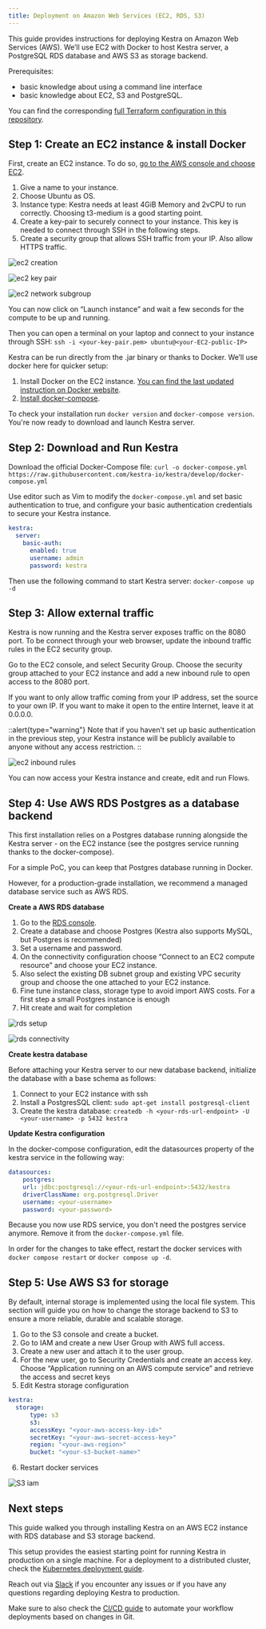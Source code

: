 ```yaml
---
title: Deployment on Amazon Web Services (EC2, RDS, S3)
---
```


This guide provides instructions for deploying Kestra on Amazon Web Services (AWS). We’ll use EC2 with Docker to host Kestra server, a PostgreSQL RDS database and AWS S3 as storage backend.

Prerequisites:
* basic knowledge about using a command line interface
* basic knowledge about EC2, S3 and PostgreSQL.

You can find the corresponding [full Terraform configuration in this repository](https://github.com/kestra-io/deployment-aws-ec2).

## Step 1: Create an EC2 instance & install Docker

First, create an EC2 instance. To do so, [go to the AWS console and choose EC2](https://eu-north-1.console.aws.amazon.com/ec2/home).
1. Give a name to your instance.
2. Choose Ubuntu as OS. 
3. Instance type: Kestra needs at least 4GiB Memory and 2vCPU to run correctly. Choosing t3-medium is a good starting point.
4. Create a key-pair to securely connect to your instance. This key is needed to connect through SSH in the following steps.
5. Create a security group that allows SSH traffic from your IP. Also allow HTTPS traffic.

![ec2 creation](/docs/administrator-guide/deployment/aws-ec2/ec2_setup1.png)

![ec2 key pair](/docs/administrator-guide/deployment/aws-ec2/ec2_setup2.png)

![ec2 network subgroup](/docs/administrator-guide/deployment/aws-ec2/ec2_setup3.png)

You can now click on “Launch instance” and wait a few seconds for the compute to be up and running.

Then you can open a terminal on your laptop and connect to your instance through SSH: `ssh -i <your-key-pair.pem> ubuntu@<your-EC2-public-IP>`

Kestra can be run directly from the .jar binary or thanks to Docker. We’ll use docker here for quicker setup:
1. Install Docker on the EC2 instance. [You can find the last updated instruction on Docker website](https://docs.docker.com/engine/install/ubuntu/).
2. [Install docker-compose](https://docs.docker.com/compose/install/).

To check your installation run `docker version` and `docker-compose version`. You're now ready to download and launch Kestra server.


## Step 2: Download and Run Kestra

Download the official Docker-Compose file: `curl -o docker-compose.yml https://raw.githubusercontent.com/kestra-io/kestra/develop/docker-compose.yml`

Use editor such as Vim to modify the `docker-compose.yml` and set basic authentication to true, and configure your basic authentication credentials to secure your Kestra instance. 

```yaml
kestra:
  server:
    basic-auth:
      enabled: true
      username: admin
      password: kestra
```

Then use the following command to start Kestra server: `docker-compose up -d`

## Step 3: Allow external traffic

Kestra is now running and the Kestra server exposes traffic on the 8080 port. To be connect through your web browser, update the inbound traffic rules in the EC2 security group.

Go to the EC2 console, and select Security Group. Choose the security group attached to your EC2 instance and add a new inbound rule to open access to the 8080 port. 

If you want to only allow traffic coming from your IP address, set the source to your own IP. If you want to make it open to the entire Internet, leave it at 0.0.0.0. 

::alert{type="warning"}
Note that if you haven't set up basic authentication in the previous step, your Kestra instance will be publicly available to anyone without any access restriction.
::



![ec2 inbound rules](/docs/administrator-guide/deployment/aws-ec2/ec2_security_group_port_inbound_rules.png)

You can now access your Kestra instance and create, edit and run Flows.


## Step 4: Use AWS RDS Postgres as a database backend

This first installation relies on a Postgres database running alongside the Kestra server - on the EC2 instance (see the postgres service running thanks to the docker-compose).

For a simple PoC, you can keep that Postgres database running in Docker.

However, for a production-grade installation, we recommend a managed database service such as AWS RDS.

**Create a AWS RDS database**

1. Go to the [RDS console](https://eu-north-1.console.aws.amazon.com/rds/home).
2. Create a database and choose Postgres (Kestra also supports MySQL, but Postgres is recommended)
3. Set a username and password.
4. On the connectivity configuration choose “Connect to an EC2 compute resource” and choose your EC2 instance.
5. Also select the existing DB subnet group and existing VPC security group and choose the one attached to your EC2 instance. 
5. Fine tune instance class, storage  type to avoid import AWS costs. For a first step a small Postgres instance is enough
6. Hit create and wait for completion

![rds setup](/docs/administrator-guide/deployment/aws-ec2/rds_setup1.png)

![rds connectivity](/docs/administrator-guide/deployment/aws-ec2/rds_setup2.png)

**Create kestra database**

Before attaching your Kestra server to our new database backend, initialize the database with a base schema as follows:
1. Connect to your EC2 instance with ssh
2. Install a PostgresSQL client: `sudo apt-get install postgresql-client`
3. Create the kestra database: `createdb -h <your-rds-url-endpoint> -U <your-username> -p 5432 kestra`

**Update Kestra configuration**

In the docker-compose configuration, edit the datasources property of the kestra service in the following way:

```yaml
datasources:
    postgres:
    url: jdbc:postgresql://<your-rds-url-endpoint>:5432/kestra
    driverClassName: org.postgresql.Driver
    username: <your-username>
    password: <your-password>
```

Because you now use RDS service, you don't need the postgres service anymore. Remove it from the `docker-compose.yml` file.

In order for the changes to take effect, restart the docker services with `docker compose restart` or `docker compose up -d`.

## Step 5: Use AWS S3 for storage

By default, internal storage is implemented using the local file system. This section will guide you on how to change the storage backend to S3 to ensure a more reliable, durable and scalable storage.

1. Go to the S3 console and create a bucket.
2. Go to IAM and create a new User Group with AWS full access.
3. Create a new user and attach it to the user group.
4. For the new user, go to Security Credentials and create an access key. Choose “Application running on an AWS compute service” and retrieve the access and secret keys 
5. Edit Kestra storage configuration

```yaml
kestra:
  storage:
      type: s3
      s3:
      accessKey: "<your-aws-access-key-id>"
      secretKey: "<your-aws-secret-access-key>"
      region: "<your-aws-region>"
      bucket: "<your-s3-bucket-name>"
```

6. Restart docker services

![S3 iam](/docs/administrator-guide/deployment/aws-ec2/IAM-usergroup.png)

## Next steps

This guide walked you through installing Kestra on an AWS EC2 instance with RDS database and S3 storage backend.

This setup provides the easiest starting point for running Kestra in production on a single machine. For a deployment to a distributed cluster, check the [Kubernetes deployment guide](https://kestra.io/docs/administrator-guide/deployment/kubernetes).

Reach out via [Slack](https://kestra.io/slack) if you encounter any issues or if you have any questions regarding deploying Kestra to production.

Make sure to also check the [CI/CD guide](https://kestra.io/docs/developer-guide/cicd) to automate your workflow deployments based on changes in Git.
